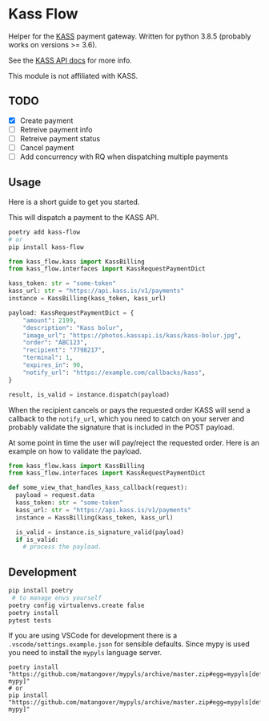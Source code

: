 # Kass Flow

Helper for the [KASS](https://www.kass.is/) payment gateway. Written for python 3.8.5 (probably works on versions >= 3.6).

See the [KASS API docs](https://kass.github.io/api/) for more info.

This module is not affiliated with KASS.

## TODO

- [x] Create payment
- [ ] Retreive payment info
- [ ] Retreive payment status
- [ ] Cancel payment
- [ ] Add concurrency with RQ when dispatching multiple payments

## Usage

Here is a short guide to get you started.

This will dispatch a payment to the KASS API.

```sh
poetry add kass-flow
# or
pip install kass-flow
```

```python
from kass_flow.kass import KassBilling
from kass_flow.interfaces import KassRequestPaymentDict

kass_token: str = "some-token"
kass_url: str = "https://api.kass.is/v1/payments"
instance = KassBilling(kass_token, kass_url)

payload: KassRequestPaymentDict = {
    "amount": 2199,
    "description": "Kass bolur",
    "image_url": "https://photos.kassapi.is/kass/kass-bolur.jpg",
    "order": "ABC123",
    "recipient": "7798217",
    "terminal": 1,
    "expires_in": 90,
    "notify_url": "https://example.com/callbacks/kass",
}

result, is_valid = instance.dispatch(payload)
```

When the recipient cancels or pays the requested order KASS will send a callback to the `notify_url`, which you need to catch on your server and probably validate the signature that is included in the POST payload.

At some point in time the user will pay/reject the requested order. Here is an example on how to validate the payload.

```python
from kass_flow.kass import KassBilling
from kass_flow.interfaces import KassRequestPaymentDict

def some_view_that_handles_kass_callback(request):
  payload = request.data
  kass_token: str = "some-token"
  kass_url: str = "https://api.kass.is/v1/payments"
  instance = KassBilling(kass_token, kass_url)

  is_valid = instance.is_signature_valid(payload)
  if is_valid:
    # process the payload.
```

## Development

```sh
pip install poetry
 # to manage envs yourself
poetry config virtualenvs.create false
poetry install
pytest tests
```

If you are using VSCode for development there is a `.vscode/settings.example.json` for sensible defaults. Since mypy is used you need to install the `mypyls` language server.

```
poetry install "https://github.com/matangover/mypyls/archive/master.zip#egg=mypyls[default-mypy]"
# or
pip install "https://github.com/matangover/mypyls/archive/master.zip#egg=mypyls[default-mypy]"
```
